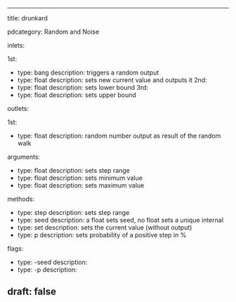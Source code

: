 --- 


title: drunkard

pdcategory: Random and Noise

inlets:

  1st:
  - type: bang
    description: triggers a random output
  - type: float
    description: sets new current value and outputs it
  2nd:
  - type: float
    description: sets lower bound
  3rd:
  - type: float
    description: sets upper bound

outlets:

  1st:
  - type: float
    description: random number output as result of the random walk

arguments:
  - type: float
    description: sets step range
  - type: float
    description: sets minimum value
  - type: float
    description: sets maximum value

methods:
  - type: step <float>
    description: sets step range
  - type: seed <float>
    description: a float sets seed, no float sets a unique internal
  - type: set <float>
    description: sets the current value (without output)
  - type: p <float>
    description: sets probability of a positive step in %

flags:
  - type: -seed <float>
    description: 
  - type: -p <float>
    description: 

draft: false
---